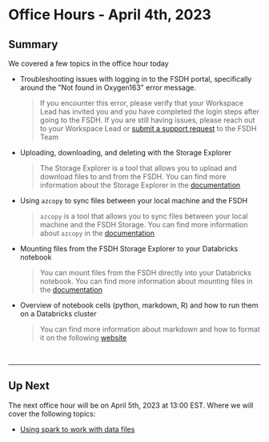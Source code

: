 # Office Hours - April 4th, 2023

## Summary

We covered a few topics in the office hour today

- Troubleshooting issues with logging in to the FSDH portal, specifically around the "Not found in Oxygen163" error message.

  > If you encounter this error, please verify that your Workspace Lead has invited you and you have completed the login steps after going to the FSDH. If you are still having issues, please reach out to your Workspace Lead or [submit a support request](https://forms.office.com/pages/responsepage.aspx?id=lMFb0L-U1kquLh2w8uOPXhksOXzZ73RCp9fVTz4vTU5UNTc1U00yNVUxWVg4SkJGMFVHN1RCTTdQRS4u) to the FSDH Team

- Uploading, downloading, and deleting with the Storage Explorer

  > The Storage Explorer is a tool that allows you to upload and download files to and from the FSDH. You can find more information about the Storage Explorer in the [documentation](https://federal-science-datahub.canada.ca/resources/113d3041-e2a6-4043-8f83-2d2bdb0639c5)

- Using `azcopy` to sync files between your local machine and the FSDH

  > `azcopy` is a tool that allows you to sync files between your local machine and the FSDH Storage. You can find more information about `azcopy` in the [documentation](https://federal-science-datahub.canada.ca/resources/5a6b42aa-d48a-4e04-8383-751699273d7e)

- Mounting files from the FSDH Storage Explorer to your Databricks notebook

  > You can mount files from the FSDH directly into your Databricks notebook. You can find more information about mounting files in the [documentation](https://federal-science-datahub.canada.ca/resources/24e0b610-5d4d-46b2-99df-73e847abd630)

- Overview of notebook cells (python, markdown, R) and how to run them on a Databricks cluster
  > You can find more information about markdown and how to format it on the following [website](https://www.markdownguide.org/basic-syntax/)

<br>

---

## Up Next

The next office hour will be on April 5th, 2023 at 13:00 EST. Where we will cover the following topics:

- [Using spark to work with data files](https://learn.microsoft.com/en-us/training/modules/use-apache-spark-azure-databricks/05-write-spark-code)
